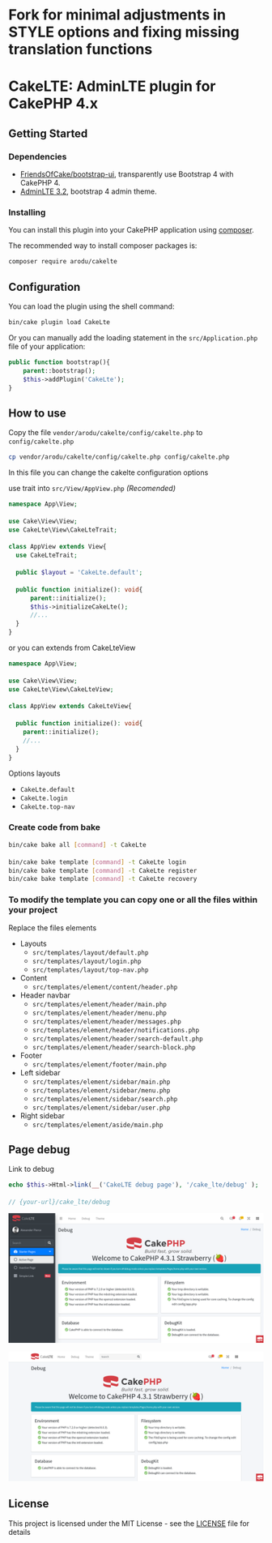 # Fork for minimal adjustments in STYLE options and fixing missing translation functions

# CakeLTE: AdminLTE plugin for CakePHP 4.x

## Getting Started

### Dependencies

- [FriendsOfCake/bootstrap-ui](https://github.com/FriendsOfCake/bootstrap-ui), transparently use Bootstrap 4 with CakePHP 4.
- [AdminLTE 3.2](https://adminlte.io/), bootstrap 4 admin theme.

### Installing

You can install this plugin into your CakePHP application using [composer](https://getcomposer.org).

The recommended way to install composer packages is:

```bash
composer require arodu/cakelte
```

## Configuration

You can load the plugin using the shell command:

```bash
bin/cake plugin load CakeLte
```

Or you can manually add the loading statement in the `src/Application.php` file of your application:

```php
public function bootstrap(){
    parent::bootstrap();
    $this->addPlugin('CakeLte');
}
```

## How to use

Copy the file `vendor/arodu/cakelte/config/cakelte.php` to `config/cakelte.php`
```bash
cp vendor/arodu/cakelte/config/cakelte.php config/cakelte.php
```
In this file you can change the cakelte configuration options


use trait into `src/View/AppView.php` _(Recomended)_
```php
namespace App\View;

use Cake\View\View;
use CakeLte\View\CakeLteTrait;

class AppView extends View{
  use CakeLteTrait;

  public $layout = 'CakeLte.default';

  public function initialize(): void{
      parent::initialize();
      $this->initializeCakeLte();
      //...
  }
}
```

or you can extends from CakeLteView

```php
namespace App\View;

use Cake\View\View;
use CakeLte\View\CakeLteView;

class AppView extends CakeLteView{

  public function initialize(): void{
    parent::initialize();
    //...
  }
}
```

Options layouts

- `CakeLte.default`
- `CakeLte.login`
- `CakeLte.top-nav`

### Create code from bake

```bash
bin/cake bake all [command] -t CakeLte

bin/cake bake template [command] -t CakeLte login
bin/cake bake template [command] -t CakeLte register
bin/cake bake template [command] -t CakeLte recovery
```

### To modify the template you can copy one or all the files within your project

Replace the files elements

- Layouts
  - `src/templates/layout/default.php`
  - `src/templates/layout/login.php`
  - `src/templates/layout/top-nav.php`
- Content
  - `src/templates/element/content/header.php`
- Header navbar
  - `src/templates/element/header/main.php`
  - `src/templates/element/header/menu.php`
  - `src/templates/element/header/messages.php`
  - `src/templates/element/header/notifications.php`
  - `src/templates/element/header/search-default.php`
  - `src/templates/element/header/search-block.php`
- Footer
  - `src/templates/element/footer/main.php`
- Left sidebar
  - `src/templates/element/sidebar/main.php`
  - `src/templates/element/sidebar/menu.php`
  - `src/templates/element/sidebar/search.php`
  - `src/templates/element/sidebar/user.php`
- Right sidebar
  - `src/templates/element/aside/main.php`

## Page debug

Link to debug

```php
echo $this->Html->link(__('CakeLTE debug page'), '/cake_lte/debug' );

// {your-url}/cake_lte/debug
```

![Page Debug with default layout](docs/page-debug_default.png)

![Page Debug with top-nav layour](docs/page-debug_top-nav.png)

## License

This project is licensed under the MIT License - see the [LICENSE](LICENSE) file for details

